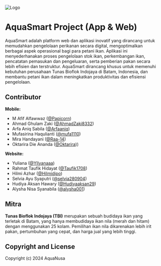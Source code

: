 
![Logo](https://i.ibb.co.com/TW02YXC/Logo-revisi-1.png)


# AquaSmart Project (App & Web)

AquaSmart adalah platform web dan aplikasi inovatif yang dirancang untuk memudahkan pengelolaan perikanan secara digital, mengoptimalkan berbagai aspek operasional bagi para petani ikan. Aplikasi ini menyederhanakan proses pengelolaan stok ikan, perkembangan ikan, pencatatan pemasukan dan pengeluaran, serta pemberian pakan secara lebih efisien dan terstruktur. AquaSmart dirancang khusus untuk memenuhi kebutuhan perusahaan Tunas Bioflok Indojaya di Batam, Indonesia, dan membantu petani ikan dalam meningkatkan produktivitas dan efisiensi pengelolaan.

## Contributor

**Mobile:**
- M Afif Alfawwaz ([@Papicorn](https://github.com/Papicorn))
- Ahmad Ghulam Zaki ([@AhmadZaki8332](https://github.com/AhmadZaki8332))
- Arfa Aniq Sabila ([@Arfaaniq](https://github.com/Arfaaniq))
- Mufasirina Haqulianti ([@mufa1110](https://github.com/mufa1110))
- Mira Handayani ([@Raa-14](https://github.com/Raa-14))
- Oktarira Die Ananda ([@Oktarira](https://github.com/Oktarira)))

**Website:**
- Yuliana ([@Yllyanaaa](https://github.com/Yllyanaaa))
- Rahmat Taufik Hidayat ([@Taufik1708](https://github.com/Taufik1708))
- Hilmi Azhar ([@Hilmidipo](https://github.com/Hilmidipo))
- Selvia Ayu Syaputri ([@selvia280904](https://github.com/selvia280904))
- Hudiya Aksan Hawary ([@Hudiyaaksan29](https://github.com/Hudiyaaksan29))
- Alysha Nisa Syanabila ([@alysha001](https://github.com/alysha001))


## Mitra

**Tunas Bioflok Indojaya (TBI)** merupakan sebuah budidaya ikan yang terletak di Batam, yang hanya membudidaya ikan nila (merah dan hitam) dengan menggunakan 25 kolam. Pemilihan ikan nila dikarenakan lebih irit pakan, pertumbuhan yang cepat, dan harga jual yang lebih tinggi.

## Copyright and License

Copyright (c) 2024 AquaNusa
